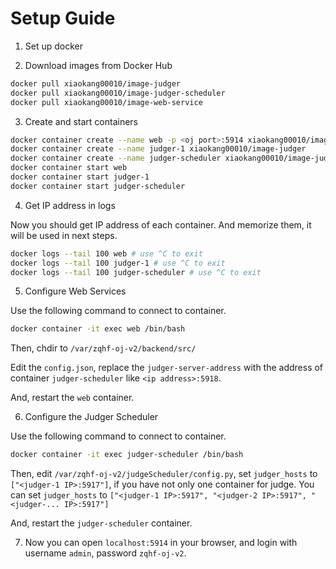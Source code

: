 # Setup Guide

1. Set up docker

2. Download images from Docker Hub

```bash
docker pull xiaokang00010/image-judger
docker pull xiaokang00010/image-judger-scheduler
docker pull xiaokang00010/image-web-service
```

3. Create and start containers

```bash
docker container create --name web -p <oj port>:5914 xiaokang00010/image-web-service
docker container create --name judger-1 xiaokang00010/image-judger
docker container create --name judger-scheduler xiaokang00010/image-judger-scheduler
docker container start web
docker container start judger-1
docker container start judger-scheduler
```

4. Get IP address in logs

Now you should get IP address of each container. And memorize them, it will be used in next steps.

```bash
docker logs --tail 100 web # use ^C to exit
docker logs --tail 100 judger-1 # use ^C to exit
docker logs --tail 100 judger-scheduler # use ^C to exit
```

5. Configure Web Services

Use the following command to connect to container.

```bash
docker container -it exec web /bin/bash
```

Then, chdir to `/var/zqhf-oj-v2/backend/src/`

Edit the `config.json`, replace the `judger-server-address` with the address of container `judger-scheduler` like `<ip address>:5918`.

And, restart the `web` container.

6. Configure the Judger Scheduler

Use the following command to connect to container.

```bash
docker container -it exec judger-scheduler /bin/bash
```

Then, edit `/var/zqhf-oj-v2/judgeScheduler/config.py`, set `judger_hosts` to `["<judger-1 IP>:5917"]`, if you have not only one container for judge. You can set `judger_hosts` to `["<judger-1 IP>:5917", "<judger-2 IP>:5917", "<judger-... IP>:5917"]`

And, restart the `judger-scheduler` container.

7. Now you can open `localhost:5914` in your browser, and login with username `admin`, password `zqhf-oj-v2`.